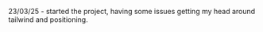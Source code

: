 23/03/25 - started the project, having some issues getting my head around tailwind and positioning.


